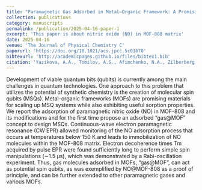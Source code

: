 ```yaml
---
title: "Paramagnetic Gas Adsorbed in Metal–Organic Framework: A Promising Platform for Spin Qubits Design"
collection: publications
category: manuscripts
permalink: /publication/2025-04-16-paper-1
excerpt: 'This paper is about nitric oxide (NO) in MOF-808 matrix'
date: 2025-04-16
venue: 'The Journal of Physical Chemistry C'
paperurl: 'https://doi.org/10.1021/acs.jpcc.5c01670'
bibtexurl: 'http://academicpages.github.io/files/bibtex1.bib'
citation: 'Yazikova, A.A., Tomilov, A.S., Afimchenko, N.A., Zilberberg, I.L., Melnikov, A.R., Smirnova, K. A., Poryvaev, A.S., Fedin, M.V. &quot;Paramagnetic Gas Adsorbed in Metal–Organic Framework: A Promising Platform for Spin Qubits Design.&quot; <i>J. Phys. Chem. C</i>. 2025. 129(17). P. 8455-8463.'
---
```

Development of viable quantum bits (qubits) is currently among the main challenges in quantum technologies. One approach to this problem that utilizes the potential of synthetic chemistry is the creation of molecular spin qubits (MSQs). Metal–organic frameworks (MOFs) are promising materials for scaling up MSQ systems while also exhibiting useful sorption properties. We report the adsorption of paramagnetic nitric oxide (NO) in MOF-808 and its modifications and for the first time propose an adsorbed “gas@MOF” concept to design MSQs. Continuous-wave electron paramagnetic resonance (CW EPR) allowed monitoring of the NO adsorption process that occurs at temperatures below 150 K and leads to immobilization of NO molecules within the MOF-808 matrix. Electron decoherence times Tm acquired by pulse EPR were found sufficiently long to perform simple spin manipulations (∼1.5 μs), which was demonstrated by a Rabi-oscillation experiment. Thus, gas molecules adsorbed in MOFs, “gas@MOF”, can act as potential spin qubits, as was exemplified by NO@MOF-808 as a proof of principle, and can be further extended to other paramagnetic gases and various MOFs.
